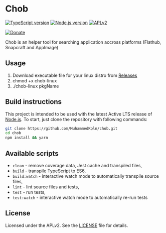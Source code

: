 # Chob

[![TypeScript version][ts-badge]][typescript-34]
[![Node.js version][nodejs-badge]][nodejs]
[![APLv2][license-badge]][LICENSE]

[![Donate][donate-badge]][donate]

Chob is an helper tool for searching application accross platforms (Flathub, Snapcraft and AppImage)

## Usage

1. Download executable file for your linux distro from [Releases][release] 
2. chmod +x chob-linux
3. ./chob-linux pkgName

## Build instructions

This project is intended to be used with the latest Active LTS release of [Node.js][nodejs]. To start, just clone the repository with following commands:

```sh
git clone https://github.com/MuhammedKpln/chob.git
cd chob
npm install && yarn
```
## Available scripts

+ `clean` - remove coverage data, Jest cache and transpiled files,
+ `build` - transpile TypeScript to ES6,
+ `build:watch` - interactive watch mode to automatically transpile source files,
+ `lint` - lint source files and tests,
+ `test` - run tests,
+ `test:watch` - interactive watch mode to automatically re-run tests


## License
Licensed under the APLv2. See the [LICENSE](https://github.com/jsynowiec/node-typescript-boilerplate/blob/master/LICENSE) file for details.

[ts-badge]: https://img.shields.io/badge/TypeScript-3.4-blue.svg
[nodejs-badge]: https://img.shields.io/badge/Node.js->=%2010.13-blue.svg
[nodejs]: https://nodejs.org/dist/latest-v10.x/docs/api/
[travis-badge]: https://travis-ci.org/jsynowiec/node-typescript-boilerplate.svg?branch=master
[typescript]: https://www.typescriptlang.org/
[typescript-34]: https://www.typescriptlang.org/docs/handbook/release-notes/typescript-3-4.html
[license-badge]: https://img.shields.io/badge/license-APLv2-blue.svg
[license]: https://github.com/MuhammedKpln/chob/blob/master/LICENSE

[donate-badge]: https://img.shields.io/badge/☕-buy%20me%20a%20coffee-46b798.svg
[donate]: https://www.buymeacoffee.com/muhammedkpln
[jest]: https://facebook.github.io/jest/
[tslint]: https://palantir.github.io/tslint/
[tslint-microsoft-contrib]: https://github.com/Microsoft/tslint-microsoft-contrib
[prettier]: https://prettier.io
[release]: https://github.com/MuhammedKpln/chob/releases